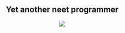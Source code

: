 <h2 align="center"> Yet another neet programmer </h2>
<p align="center">
<img src="https://skillicons.dev/icons?i=js,ts,go,vscode,mongo,postgres,bash&theme=dark">
</p>

<!--
**1intan99/1intan99** is a ✨ _special_ ✨ repository because its `README.md` (this file) appears on your GitHub profile.

Here are some ideas to get you started:

- 🔭 I’m currently working on ...
- 🌱 I’m currently learning ...
- 👯 I’m looking to collaborate on ...
- 🤔 I’m looking for help with ...
- 💬 Ask me about ...
- 📫 How to reach me: ...
- 😄 Pronouns: ...
- ⚡ Fun fact: ...
-->
